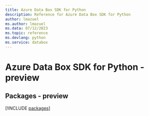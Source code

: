 ```yaml
---
title: Azure Data Box SDK for Python
description: Reference for Azure Data Box SDK for Python
author: lmazuel
ms.author: lmazuel
ms.data: 07/12/2023
ms.topic: reference
ms.devlang: python
ms.service: databox
---
```

# Azure Data Box SDK for Python - preview
## Packages - preview
[!INCLUDE [packages](data-box-index.md)]